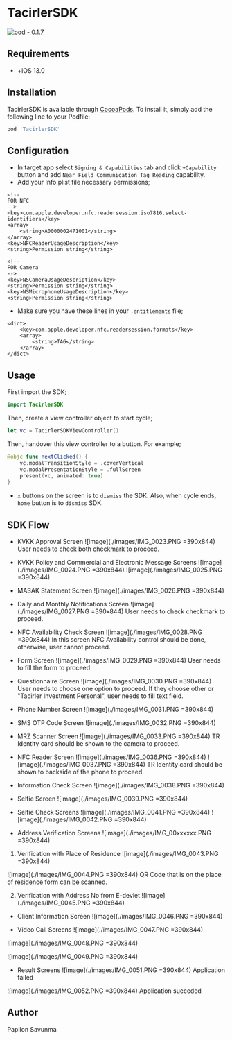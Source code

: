 # TacirlerSDK
[![pod - 0.1.7](https://img.shields.io/badge/pod-0.1.7-blue)](https://cocoapods.org/)

## Requirements
- +iOS 13.0 

## Installation
TacirlerSDK is available through [CocoaPods](https://cocoapods.org). To install
it, simply add the following line to your Podfile:

```ruby
pod 'TacirlerSDK'
```
## Configuration
- In target app select `Signing & Capabilities` tab and click `+Capability` button and add `Near Field Communication Tag Reading` capability.
- Add your Info.plist file necessary permissions;
```
<!--
FOR NFC
-->
<key>com.apple.developer.nfc.readersession.iso7816.select-identifiers</key>
<array>
    <string>A0000002471001</string>
</array>
<key>NFCReaderUsageDescription</key>
<string>Permission string</string>

<!--
FOR Camera
-->
<key>NSCameraUsageDescription</key>
<string>Permission string</string>
<key>NSMicrophoneUsageDescription</key>
<string>Permission string</string>

```
- Make sure you have these lines in your `.entitlements` file;
```
<dict>
    <key>com.apple.developer.nfc.readersession.formats</key>
    <array>
        <string>TAG</string>
    </array>
</dict>
```
## Usage
First import the SDK;
```swift
import TacirlerSDK
```
Then, create a view controller object to start cycle;
```swift
let vc = TacirlerSDKViewController()
```
Then, handover this view controller to a button. For example;
```swift
@objc func nextClicked() {
    vc.modalTransitionStyle = .coverVertical
    vc.modalPresentationStyle = .fullScreen
    present(vc, animated: true)        
}
```
- `x` buttons on the screen is to `dismiss` the SDK. Also, when cycle ends, `home` button is to `dismiss` SDK.

## SDK Flow


- KVKK Approval Screen
![image](./images/IMG_0023.PNG =390x844)
User needs to check both checkmark to proceed.

- KVKK Policy and Commercial and Electronic Message Screens
![image](./images/IMG_0024.PNG =390x844) ![image](./images/IMG_0025.PNG =390x844)

- MASAK Statement Screen
![image](./images/IMG_0026.PNG =390x844)

- Daily and Monthly Notifications Screen
![image](./images/IMG_0027.PNG =390x844)
User needs to check checkmark to proceed.

- NFC Availability Check Screen
![image](./images/IMG_0028.PNG =390x844)
In this screen NFC Availability control should be done, otherwise, user cannot proceed.

- Form Screen
![image](./images/IMG_0029.PNG =390x844)
User needs to fill the form to proceed

- Questionnaire Screen
![image](./images/IMG_0030.PNG =390x844)
User needs to choose one option to proceed. If they choose other or "Tacirler Investment Personal", user needs to fill text field.

- Phone Number Screen
![image](./images/IMG_0031.PNG =390x844)

- SMS OTP Code Screen
![image](./images/IMG_0032.PNG =390x844)

- MRZ Scanner Screen
![image](./images/IMG_0033.PNG =390x844)
TR Identity card should be shown to the camera to proceed.

- NFC Reader Screen
![image](./images/IMG_0036.PNG =390x844) ![image](./images/IMG_0037.PNG =390x844)
TR Identity card should be shown to backside of the phone to proceed.

- Information Check Screen
![image](./images/IMG_0038.PNG =390x844)

- Selfie Screen
![image](./images/IMG_0039.PNG =390x844)

- Selfie Check Screens
![image](./images/IMG_0041.PNG =390x844) ![image](./images/IMG_0042.PNG =390x844)

- Address Verification Screens
![image](./images/IMG_00xxxxxx.PNG =390x844)

1. Verification with Place of Residence
![image](./images/IMG_0043.PNG =390x844)

![image](./images/IMG_0044.PNG =390x844)
QR Code that is on the place of residence form can be scanned.

2. Verification with Address No from E-devlet
![image](./images/IMG_0045.PNG =390x844) 

- Client Information Screen
![image](./images/IMG_0046.PNG =390x844)

- Video Call Screens
![image](./images/IMG_0047.PNG =390x844)

![image](./images/IMG_0048.PNG =390x844)

![image](./images/IMG_0049.PNG =390x844)

- Result Screens
![image](./images/IMG_0051.PNG =390x844)
Application failed

![image](./images/IMG_0052.PNG =390x844)
Application succeded


## Author
Papilon Savunma
